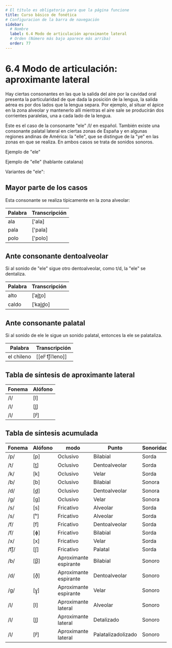 ```yaml
---
# El título es obligatorio para que la página funcione
title: Curso básico de fonética
# Configuracion de la barra de navegación
sidebar:
  # Nombre
  label: 6.4 Modo de articulación aproximante lateral
  # Orden (Número más bajo aparece más arriba)
  order: 77
---
```

# 6.4 Modo de articulación: aproximante lateral

Hay ciertas consonantes en las que la salida del aire por la cavidad oral presenta la particularidad de que dada la posición de la lengua, la salida aérea es por dos lados que la lengua separa. Por ejemplo, al situar el ápice en la zona alveolar y mantenerlo allí mientras el aire sale se producirán dos corrientes paralelas, una a cada lado de la lengua.

Este es el caso de la consonante "ele" /l/ en español. También existe una consonante palatal lateral en ciertas zonas de España y en algunas regiones andinas de América: la "elle", que se distingue de la "ye" en las zonas en que se realiza. En ambos casos se trata de sonidos sonoros.

Ejemplo de "ele"

Ejemplo de "elle" (hablante catalana)



Variantes de "ele":

## Mayor parte de los casos

Esta consonante se realiza típicamente en la zona alveolar: 


| Palabra | Transcripción |
| ----------- | ----------- |
|ala|['ala]| 
|pala|['pala]|
|polo|['polo]|


## Ante consonante dentoalveolar

Si al sonido de "ele" sigue otro dentoalveolar, como t/d, la "ele" se dentaliza.

| Palabra | Transcripción |
| ----------- | ----------- |
|alto|[ˈal̪t̪o]| 
|caldo|[ˈkal̪d̪o]| 



## Ante consonante palatal

Si al sonido de ele le sigue un sonido palatal, entonces la ele se palataliza.


| Palabra | Transcripción |
| ----------- | ----------- |
|el chileno |[[elʲ t͡ʃiˈleno]]| 


## Tabla de síntesis de aproximante lateral

| Fonema | Alófono |
| ----------- | ----------- |
| /l/ | [l] |
| /l/ | [l̪] |
| /l/ | [lʲ] |




## Tabla de síntesis acumulada

| Fonema | Alófono |modo|Punto| Sonoridad|
| ----------- | ----------- |----------- | ----------- | ----------- |
|/p/|[p]|Oclusivo|Bilabial|Sorda|
|/t/|[t̪]|Oclusivo|Dentoalveolar| Sorda|
|/k/|[k]|Oclusivo|Velar|Sorda|
|/b/|[b]|Oclusivo|Bilabial|Sonora|
|/d/|[d̪]|Oclusivo|Dentoalveolar|Sonora|
|/g/|[g]|Oclusivo|Velar|Sonora|
|/s/|[s] |Fricativo|Alveolar| Sorda|
|/s/|[ʰ]|Fricativo|Alveolar|Sorda|
|/f/|[f]|Fricativo|Dentoalveolar|Sorda|
|/f/|[ɸ]|Fricativo|Bilabial|Sorda|
|/x/|[x]|Fricativo|Velar|Sorda|
|/t͡ʃ/|[ʃ]|Fricativo|Palatal|Sorda|
|/b/|[β̞]|Aproximante espirante|Bilabial|Sonoro|
|/d/|[ð̞]|Aproximante espirante|Dentoalveolar|Sonoro|
|/g/|[ɣ̞]|Aproximante espirante|Velar|Sonoro|
|/l/|[l]|Aproximante lateral |Alveolar|Sonoro|
|/l/|[l̪]|Aproximante lateral |Detalizado|Sonoro|
|/l/|[lʲ]|Aproximante lateral |Palatalizadolizado|Sonoro|
